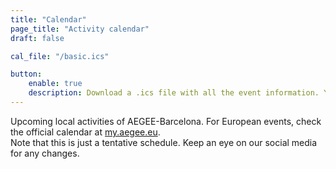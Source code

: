 ```yaml
---
title: "Calendar"
page_title: "Activity calendar"
draft: false

cal_file: "/basic.ics"

button:
    enable: true
    description: Download a .ics file with all the event information. You can import it into your favorite calendar app, such as Google Calendar, iCloud Calendar or Outlook. 
---
```


Upcoming local activities of AEGEE-Barcelona. For European events, check the official calendar at [my.aegee.eu](https://my.aegee.eu/calendar).
<br/>
Note that this is just a tentative schedule. Keep an eye on our social media for any changes.
